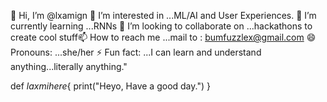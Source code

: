 👋 Hi, I’m @lxamign
👀 I’m interested in ...ML/AI and User Experiences.
🌱 I’m currently learning ...RNNs
💞️ I’m looking to collaborate on ...hackathons to create cool stuff📫 How to reach me ...mail to : bumfuzzlex@gmail.com
😄 Pronouns: ...she/her
⚡ Fun fact: ...I can learn and understand anything...literally anything."
<!---
bumfuzzleX/bumfuzzleX is a ✨ special ✨ repository because its `README.md` (this file) appears on your GitHub profile.
You can click the Preview link to take a look at your changes.
--->

def _laxmihere_{
           print("Heyo, Have a good day.")
           }
           
